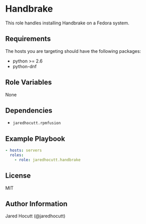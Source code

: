 # Handbrake

This role handles installing Handbrake on a Fedora system.

## Requirements

The hosts you are targeting should have the following packages:

- python >= 2.6
- python-dnf

## Role Variables

None

## Dependencies

- `jaredhocutt.rpmfusion`

## Example Playbook

```yaml
- hosts: servers
  roles:
    - role: jaredhocutt.handbrake
```

## License

MIT

## Author Information

Jared Hocutt (@jaredhocutt)
